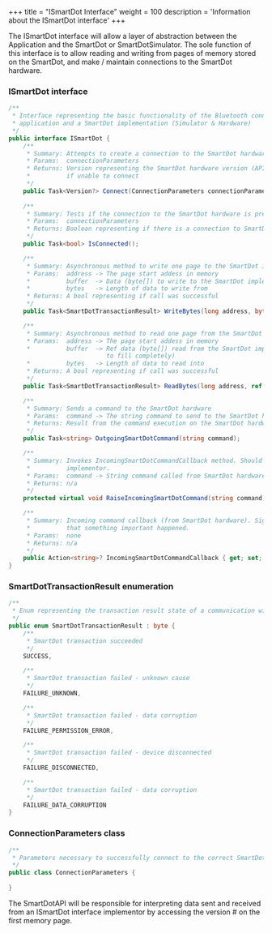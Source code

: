 +++
title = "ISmartDot Interface"
weight = 100
description = 'Information about the ISmartDot interface'
+++

The ISmartDot interface will allow a layer of abstraction between the Application and the SmartDot or SmartDotSimulator.<!--more-->
The sole function of this interface is to allow reading and writing from pages of memory stored on the SmartDot, and make / maintain connections to the SmartDot hardware.

### ISmartDot interface

```C#
/**
 * Interface representing the basic functionality of the Bluetooth connection between the mobile 
 * application and a SmartDot implementation (Simulator & Hardware)
 */
public interface ISmartDot {
    /**
     * Summary: Attempts to create a connection to the SmartDot hardware
     * Params:  connectionParameters
     * Returns: Version representing the SmartDot hardware version (APIs use), null 
     *          if unable to connect
     */
    public Task<Version?> Connect(ConnectionParameters connectionParameters);
    
    /**
     * Summary: Tests if the connection to the SmartDot hardware is present
     * Params:  connectionParameters
     * Returns: Boolean representing if there is a connection to SmartDot hardware
     */
    public Task<bool> IsConnected();

    /**
     * Summary: Asynchronous method to write one page to the SmartDot implementation
     * Params:  address -> The page start addess in memory
     *          buffer  -> Data (byte[]) to write to the SmartDot implementations page
     *          bytes   -> Length of data to write from
     * Returns: A bool representing if call was successful
     */
    public Task<SmartDotTransactionResult> WriteBytes(long address, byte[] buffer, long bytes);

    /**
     * Summary: Asynchronous method to read one page from the SmartDot implementation
     * Params:  address -> The page start addess in memory
     *          buffer  -> Ref data (byte[]) read from the SmartDot implementations page (will attempt
                           to fill completely)
     *          bytes   -> Length of data to read into
     * Returns: A bool representing if call was successful
     */
    public Task<SmartDotTransactionResult> ReadBytes(long address, ref byte[] buffer, long bytes);

    /**
     * Summary: Sends a command to the SmartDot hardware
     * Params:  command -> The string command to send to the SmartDot hardware
     * Returns: Result from the command execution on the SmartDot hardware
     */
    public Task<string> OutgoingSmartDotCommand(string command);

    /**
     * Summary: Invokes IncomingSmartDotCommandCallback method. Should be executed only from the 
     *          implementor.
     * Params:  command -> String command called from SmartDot hardware
     * Returns: n/a
     */
    protected virtual void RaiseIncomingSmartDotCommand(string command) => IncomingSmartDotCommandCallback?.Invoke(command);

    /**
     * Summary: Incoming command callback (from SmartDot hardware). Signals from the SmartDot hardware 
     *          that something important happened.
     * Params:  none
     * Returns: n/a
     */
    public Action<string>? IncomingSmartDotCommandCallback { get; set; }
}
```

### SmartDotTransactionResult enumeration

```C#
/**
 * Enum representing the transaction result state of a communication with SmartDot hardware
 */
public enum SmartDotTransactionResult : byte {
    /**
     * SmartDot transaction succeeded
     */
    SUCCESS,

    /**
     * SmartDot transaction failed - unknown cause
     */
    FAILURE_UNKNOWN,

    /**
     * SmartDot transaction failed - data corruption
     */
    FAILURE_PERMISSION_ERROR,

    /**
     * SmartDot transaction failed - device disconnected
     */
    FAILURE_DISCONNECTED,

    /**
     * SmartDot transaction failed - data corruption
     */
    FAILURE_DATA_CORRUPTION
}
```

### ConnectionParameters class

```C#
/**
 * Parameters necessary to successfully connect to the correct SmartDot hardware
 */
public class ConnectionParameters {
    
}
```

The SmartDotAPI will be responsible for interpreting data sent and received from an ISmartDot interface implementor by accessing the version # on the first memory page.
